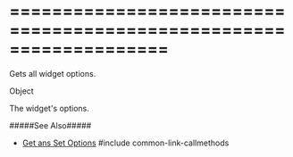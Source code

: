 ===================================================================
===================================================================

<!--shortDescription-->
Gets all widget options.
<!--/shortDescription-->

<!--returnType-->Object<!--/returnType-->
<!--returnDescription-->
The widget's options.
<!--/returnDescription-->

<!--fullDescription-->
#####See Also#####
- [Get ans Set Options](/Documentation/Guide/Getting_Started/Widget_Basics_-_jQuery/Get_and_Set_Options/)
#include common-link-callmethods
<!--/fullDescription-->